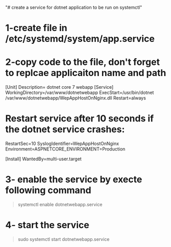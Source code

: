 "# create a service for dotnet application to be run on systemctl" 

# 1-create file in /etc/systemd/system/app.service

# 2-copy code to the file, don't forget to replcae applicaiton name and path

[Unit] 
Description= dotnet core 7 webapp
[Service] 
WorkingDirectory=/var/www/dotnetwebapp
ExecStart=/usr/bin/dotnet /var/www/dotnetwebapp/WepAppHostOnNginx.dll 
Restart=always
# Restart service after 10 seconds if the dotnet service crashes:
RestartSec=10
SyslogIdentifier=WepAppHostOnNginx
Environment=ASPNETCORE_ENVIRONMENT=Production

[Install]
WantedBy=multi-user.target

# 3- enable the service by execte following command
> systemctl enable dotnetwebapp.service

# 4- start the service
> sudo systemctl start dotnetwebapp.service


